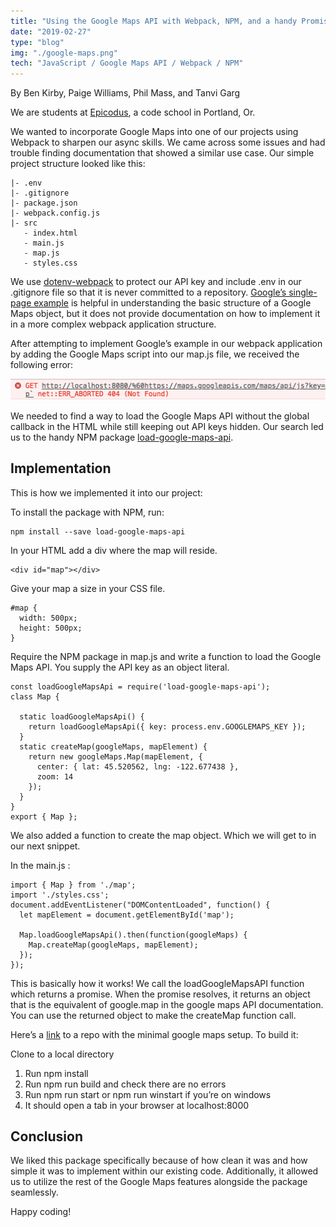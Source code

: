 ```yaml
---
title: "Using the Google Maps API with Webpack, NPM, and a handy Promise-returning helper"
date: "2019-02-27"
type: "blog"
img: "./google-maps.png"
tech: "JavaScript / Google Maps API / Webpack / NPM"
---
```


By Ben Kirby, Paige Williams, Phil Mass, and Tanvi Garg

We are students at [Epicodus](https://www.epicodus.com/), a code school in Portland, Or.

We wanted to incorporate Google Maps into one of our projects using Webpack to sharpen our async skills. We came across some issues and had trouble finding documentation that showed a similar use case. Our simple project structure looked like this:

```
|- .env
|- .gitignore
|- package.json
|- webpack.config.js
|- src 
   - index.html
   - main.js
   - map.js
   - styles.css
```
We use [dotenv-webpack](https://www.npmjs.com/package/dotenv-webpack) to protect our API key and include .env in our .gitignore file so that it is never committed to a repository. [Google’s single-page example](https://developers.google.com/maps/documentation/javascript/examples/map-simple) is helpful in understanding the basic structure of a Google Maps object, but it does not provide documentation on how to implement it in a more complex webpack application structure.

After attempting to implement Google’s example in our webpack application by adding the Google Maps script into our map.js file, we received the following error:

![alt-text](./errormessage.png)

We needed to find a way to load the Google Maps API without the global callback in the HTML while still keeping out API keys hidden. Our search led us to the handy NPM package [load-google-maps-api](https://www.npmjs.com/package/load-google-maps-api).

## Implementation

This is how we implemented it into our project:

To install the package with NPM, run:

```
npm install --save load-google-maps-api

```
In your HTML add a div where the map will reside.

```
<div id="map"></div>

```
Give your map a size in your CSS file.

```
#map {
  width: 500px;
  height: 500px;
}

```
Require the NPM package in map.js and write a function to load the Google Maps API. You supply the API key as an object literal.
```
const loadGoogleMapsApi = require('load-google-maps-api');
class Map {
  
  static loadGoogleMapsApi() {
    return loadGoogleMapsApi({ key: process.env.GOOGLEMAPS_KEY });
  }
  static createMap(googleMaps, mapElement) {
    return new googleMaps.Map(mapElement, {
      center: { lat: 45.520562, lng: -122.677438 },
      zoom: 14
    });
  }
}
export { Map };
```
We also added a function to create the map object. Which we will get to in our next snippet.

In the main.js :
```
import { Map } from './map';
import './styles.css';
document.addEventListener("DOMContentLoaded", function() {
  let mapElement = document.getElementById('map');
  
  Map.loadGoogleMapsApi().then(function(googleMaps) {
    Map.createMap(googleMaps, mapElement);
  });
});
```
This is basically how it works! We call the loadGoogleMapsAPI function which returns a promise. When the promise resolves, it returns an object that is the equivalent of google.map in the google maps API documentation. You can use the returned object to make the createMap function call.

Here’s a [link](https://github.com/philrmass/minimal-google-maps-api) to a repo with the minimal google maps setup. To build it:

Clone to a local directory
  1. Run npm install
  2. Run npm run build and check there are no errors
  3. Run npm run start or npm run winstart if you’re on windows
  4. It should open a tab in your browser at localhost:8000

## Conclusion

We liked this package specifically because of how clean it was and how simple it was to implement within our existing code. Additionally, it allowed us to utilize the rest of the Google Maps features alongside the package seamlessly.

Happy coding!